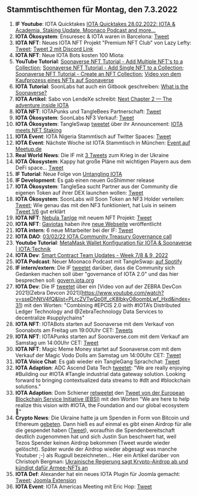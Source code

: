 ## Stammtischthemen für Montag, den 7.3.2022

1. **IF Youtube**: IOTA Quicktakes [IOTA Quicktakes 28.02.2022: IOTA & Academia, Staking Update, Moonaco Podcast and more...](https://www.youtube.com/watch?v=2tVYpwt1zZI)
2. **IOTA Ökosystem**: Ensuresec & IOTA waren in Barcelona: [Tweet](https://twitter.com/zlidza/status/1498329363225452555)
3. **IOTA NFT**: Neues IOTA NFT Projekt "Premium NFT Club" von Lazy Lefty: [Tweet](https://twitter.com/LazyLefteyee/status/1498558559692509184?s=20&t=vbABUqyHW7VEHXAt0zrwTQ); [Tweet 2 mit Discord Link](https://twitter.com/Lazylefty1/status/1498558882007982083?s=20&t=vbABUqyHW7VEHXAt0zrwTQ)
4. **IOTA NFT**: Neue IOTA Bots kosten 100 Miota: [](https://twitter.com/iotabots/status/1498546074138644489?s=20&t=vbABUqyHW7VEHXAt0zrwTQ)
5. **YouTube Tutorial**: [Soonaverse NFT Tutorial - Add Multiple NFT's to a Collection](https://www.youtube.com/watch?v=svB25j2mdYo); [Soonaverse NFT Tutorial - Add Single NFT to a Collection](https://www.youtube.com/watch?v=VgLZw48pAaA); [Soonaverse NFT Tutorial - Create an NFT Collection](https://www.youtube.com/watch?v=nbhIDBWOKOU&t=48s); [Video von dem Kaufprozess eines NFTs auf Soonaverse](https://www.youtube.com/watch?v=iywvxD50Jdc)
6. **IOTA Tutorial**: SoonLabs hat auch ein Gitbook geschreiben: [What is the Soonaverse?](https://docs.soonaverse.com/welcome-to-gitbook/)
7. **IOTA Artikel**: Sabo von LendeXe schreibt: [Next Chapter 2 — The adventure inside IOTA](https://medium.com/@sabog/next-chapter-2-the-adventure-inside-iota-6dbd74177661)
8. **IOTA NFT**: IOTAPunks und TangleBees Partnerschaft: [Tweet](https://twitter.com/IotaPunks_71/status/1498583844034953217?s=20&t=vbABUqyHW7VEHXAt0zrwTQ)
9. **IOTA Ökosystem**: SoonLabs NF3 Verkauf: [Tweet](https://twitter.com/soon_labs/status/1498768847066726400?s=20&t=lvPBytz3E-Anllssb3biwA) 
10. **IOTA Ökosystem**: TangleSwap [tweetet](https://twitter.com/TangleSwapE/status/1499022371356880898?s=20&t=wkUvWqteMDFQf19by2lbJg) über ihr Announcement: [IOTA meets NFT Staking](https://tangleswap.medium.com/iota-meets-nft-staking-61f97b8b5125)
11. **IOTA Event**: IOTA Nigeria Stammtisch auf Twitter Spaces: [Tweet](https://twitter.com/IotaNigeria/status/1499035845864693761?s=20&t=wkUvWqteMDFQf19by2lbJg)
12. **IOTA Event**: Nächste Woche ist IOTA Stammtisch in München: [Event auf Meetup.de](https://www.meetup.com/de-DE/IOTA-Muc/events/wqvbssydcfbgb/)
13. **Real World News**: Die IF mit [3 Tweets](https://twitter.com/iota/status/1499039734886244359?s=20&t=wkUvWqteMDFQf19by2lbJg) zum Krieg in der Ukraine
14. **IOTA Ökosystem**: Kappy hat große Pläne mit wichtigen Playern aus dem DeFi space... [Tweet](https://twitter.com/Rob_Daykin/status/1498981558384041992?s=20&t=wkUvWqteMDFQf19by2lbJg)
15. **IF Tutorial**: Neue Folge von [Untangling IOTA](https://www.twitch.tv/videos/1413050699)
16. **IF Development**: Es gab einen neuen GoShimmer release
17. **IOTA Ökosystem**: TangleSea sucht Partner aus der Community die eigenen Token auf ihrer DEX launchen wollen: [Tweet](https://twitter.com/ShimmerSeaDefi/status/1498916012305133573?s=20&t=wkUvWqteMDFQf19by2lbJg)
18. **IOTA Ökosystem**: SoonLabs will Soon Token an NF3 Holder verteilen: [Tweet](https://twitter.com/soon_labs/status/1498902188470390788?s=20&t=wkUvWqteMDFQf19by2lbJg); Wie genau das mit den NF3 funktioniert, hat Luis in seinem [Tweet 1/6](https://twitter.com/58Wast/status/1498967709928853505?s=20&t=wkUvWqteMDFQf19by2lbJg) gut erklärt
19. **IOTA NFT**: [Nebula Tanlge](https://twitter.com/NebulaTangle) mit neuem NFT Projekt: [Tweet](https://twitter.com/NebulaTangle/status/1498984052807933954?s=20&t=wkUvWqteMDFQf19by2lbJg)
20. **IOTA NFT**: [Gaviotas](https://twitter.com/Gav_iotas) haben ihre [neue Webseite](https://gaviotas.io/) veröffentlicht
21. **IOTA intern**: 6 neue Mitarbeiter bei der IF: [Tweet](https://twitter.com/iota/status/1499052460794695690?s=20&t=hdiaiNOYguZ8hmYXUDfSJQ)
22. **IOTA DAO**: [03/02/22 IOTA Community Treasury Governance call](https://www.youtube.com/watch?v=FNZj92jh0NU)
23. **Youtube Tutorial**: [MetaMask Wallet Konfiguration für IOTA & Soonaverse | IOTA:Technik](https://www.youtube.com/watch?v=hiw5N2Olvvw)
24. **IOTA Dev**: [Smart Contract Team Updates - Week 7/8 & 9, 2022](https://github.com/iotaledger/engineering-updates/discussions/20)
25. **IOTA Podcast**: Neuer Moonaco Podcast mit TangleSwap: [auf Spotify](https://open.spotify.com/episode/4rfxDGrVo9X1yBaHA9v6BW?si=Tk1HWBL-RiqBbHXRt2KyHA&utm_source=whatsapp&nd=1)
26. **IF intern/extern**: Die IF [tweetet](https://twitter.com/iota/status/1499384553856774144?s=20&t=fVTsBtk2pXF6V9EUyh5mtQ) darüber, dass die Community sich Gedanken machen soll über "governance of IOTA 2.0" und das hier besprechen soll: [govern.iota.org](https://govern.iota.org/)
27. **IOTA Dev**: Die IF [tweetet](https://twitter.com/iota/status/1499338930533056515?s=20&t=fVTsBtk2pXF6V9EUyh5mtQ) über ein [Video von auf der ZEBRA DevCon 2021](Zebra Devcon 2021](https://www.youtube.com/watch?v=sseDhNtV4fQ&list=PLrcZVTwQp0lf_cK8lbkyO8oombLwf_Hxd&index=31) mit den Worten: "Combining #EPCIS 2.0 with #IOTA’s Distributed Ledger Technology and @ZebraTechnology Data Services to decentralize #supplychains"
28. **IOTA NFT**: IOTABots starten auf Soonaverse mit dem Verkauf von Soonabots am Freitag um 19:00Uhr CET: [Tweets](https://twitter.com/iotabots/status/1499271101100220424?t=gLKuh9jdKaHz2v58yiya2Q&s=19)
29. **IOTA NFT**: IOTAPunks starten auf Soonaverse.com mit dem Verkauf am Samstag um 14:00Uhr CET: [Tweet](https://twitter.com/IotaPunks_71/status/1499365320330465281?s=20&t=-GOABbWZXAwqagc-fBnRjQ)
30. **IOTA NFT**: Magic Meme Money startet auf Soonaverse.com mit dem Verkauf der Magic Vodo Dolls am Samstag um 14:00Uhr CET: [Tweet](https://twitter.com/Magic_MemeMoney/status/1499365583762210816?s=20&t=UjJdmAVUPCRI6C6fxrBogQ)
31. **IOTA Voice Chat**: Es gab wieder ein TangleGang Sprachchat: [Tweet](https://twitter.com/GangTangleTalk/status/1499416305451024385?s=20&t=UjJdmAVUPCRI6C6fxrBogQ)
32. **IOTA Adaption**: ADC Ascend Data Tech [tweetet](https://twitter.com/AscendDataTech/status/1499212366155816964?s=20&t=fVTsBtk2pXF6V9EUyh5mtQ): "We are really enjoying #Building our #IOTA #Tangle industrial data gateway solution. Looking forward to bringing contextualized data streams to #dlt and #blockchain solutions."
33. **IOTA Adaption**: Dom Schiener [retweetet](https://twitter.com/DomSchiener/status/1499313599323516929?s=20&t=fVTsBtk2pXF6V9EUyh5mtQ) den [Tweet von der European Blockchain Service Initiative (EBSI)](https://twitter.com/EU_EBSI/status/1499308606113476611?s=20&t=fVTsBtk2pXF6V9EUyh5mtQ) mit den Worten "We are here to help realize this vision with #IOTA, the Foundation and our global ecosystem 🤝"
34. **Crypto News**: Die Ukraine hatte ja um Spenden in Form von Bitcoin und Ethereum [gebeten](https://twitter.com/Ukraine/status/1498911922791583746?s=20&t=fVTsBtk2pXF6V9EUyh5mtQ). Dann hieß es auf einmal es gibt einen Airdrop für alle die gespendet haben ([Tweet](https://twitter.com/Ukraine/status/1498911922791583746?s=20&t=fVTsBtk2pXF6V9EUyh5mtQ)), woraufhin die Spendenbereitschaft deutlich zugenommen hat und sich Justin Sun beschwert hat, weil Tezos Spender keinen Airdrop bekommen (Tweet wurde wieder gelöscht). Später wurde der Airdrop wieder abgesagt was manche Youtuber ;-) als Rugpull bezeichneten... Hier ein Artikel darüber von Christoph Bergman: [Ukrainische Regierung sagt Krypto-Airdrop ab und kündigt dafür Armee-NFTs an](https://bitcoinblog.de/2022/03/03/ukrainische-regierung-sagt-krypto-airdrop-ab-und-kuendigt-dafuer-armee-nfts-an/)
35. **IOTA Def**: Alexander hat ein neues IOTA Plugin für Joomla gemacht: [Tweet](https://twitter.com/shortaktien/status/1499446111043530760?s=20&t=Dc4xxrDK129Tg_LvZbOcdg); [Joomla Extension](https://extensions.joomla.org/extension/pay-with-iota/)
36. **IOTA Event**: IOTA Americas Meeting mit Eric Hop: [Tweet](https://twitter.com/gregmart/status/1499429867602911245?s=20&t=Dc4xxrDK129Tg_LvZbOcdg)
